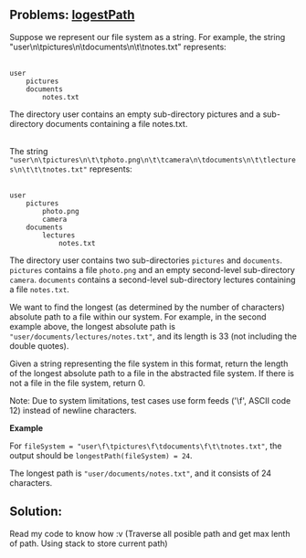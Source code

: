 ## Problems: [logestPath](https://app.codesignal.com/challenge/W9MciLfzQn6MDEG4D)
Suppose we represent our file system as a string. For example, the string "user\n\tpictures\n\tdocuments\n\t\tnotes.txt" represents:
<br/>
<br/>
```
user
    pictures
    documents
        notes.txt
```
The directory user contains an empty sub-directory pictures and a sub-directory documents containing a file notes.txt.<br/>
<br/>

The string `"user\n\tpictures\n\t\tphoto.png\n\t\tcamera\n\tdocuments\n\t\tlectures\n\t\t\tnotes.txt"` represents:<br/><br/>

```
user
    pictures
        photo.png
        camera
    documents
        lectures
            notes.txt
```
The directory user contains two sub-directories `pictures` and `documents`. `pictures` contains a file `photo.png` and an empty second-level sub-directory `camera`. `documents` contains a second-level sub-directory lectures containing a file `notes.txt`.

We want to find the longest (as determined by the number of characters) absolute path to a file within our system. For example, in the second example above, the longest absolute path is `"user/documents/lectures/notes.txt"`, and its length is 33 (not including the double quotes).

Given a string representing the file system in this format, return the length of the longest absolute path to a file in the abstracted file system. If there is not a file in the file system, return 0.

Note: Due to system limitations, test cases use form feeds ('\f', ASCII code 12) instead of newline characters.

**Example**

For `fileSystem = "user\f\tpictures\f\tdocuments\f\t\tnotes.txt"`, the output should be
`longestPath(fileSystem) = 24`.

The longest path is `"user/documents/notes.txt"`, and it consists of 24 characters.

## Solution: 
Read my code to know how :v
(Traverse all posible path and get max lenth of path. Using stack to store current path)
